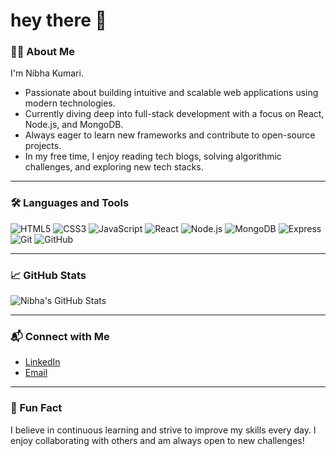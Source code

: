 # hey there 👋

### 👩‍💻 About Me

I'm Nibha Kumari.  
- Passionate about building intuitive and scalable web applications using modern technologies.  
- Currently diving deep into full-stack development with a focus on React, Node.js, and MongoDB.  
- Always eager to learn new frameworks and contribute to open-source projects.  
- In my free time, I enjoy reading tech blogs, solving algorithmic challenges, and exploring new tech stacks.

---

### 🛠️ Languages and Tools

![HTML5](https://img.shields.io/badge/-HTML5-E34F26?style=flat-square&logo=html5&logoColor=white)
![CSS3](https://img.shields.io/badge/-CSS3-1572B6?style=flat-square&logo=css3)
![JavaScript](https://img.shields.io/badge/-JavaScript-F7DF1E?style=flat-square&logo=javascript&logoColor=black)
![React](https://img.shields.io/badge/-React-61DAFB?style=flat-square&logo=react&logoColor=black)
![Node.js](https://img.shields.io/badge/-Node.js-339933?style=flat-square&logo=node.js&logoColor=white)
![MongoDB](https://img.shields.io/badge/-MongoDB-47A248?style=flat-square&logo=mongodb&logoColor=white)
![Express](https://img.shields.io/badge/-Express-000000?style=flat-square&logo=express&logoColor=white)
![Git](https://img.shields.io/badge/-Git-F05032?style=flat-square&logo=git&logoColor=white)
![GitHub](https://img.shields.io/badge/-GitHub-181717?style=flat-square&logo=github&logoColor=white)

---

### 📈 GitHub Stats

![Nibha's GitHub Stats](https://github-readme-stats.vercel.app/api?username=NibhaKumariCodes&show_icons=true&hide_title=true&hide=prs&count_private=true&theme=radical)

---

### 📬 Connect with Me

- [LinkedIn](https://www.linkedin.com/in/nibhakumari-codes)
- [Email](mailto:nibha5970@gmail.com)


---

### 💬 Fun Fact

I believe in continuous learning and strive to improve my skills every day. I enjoy collaborating with others and am always open to new challenges!
